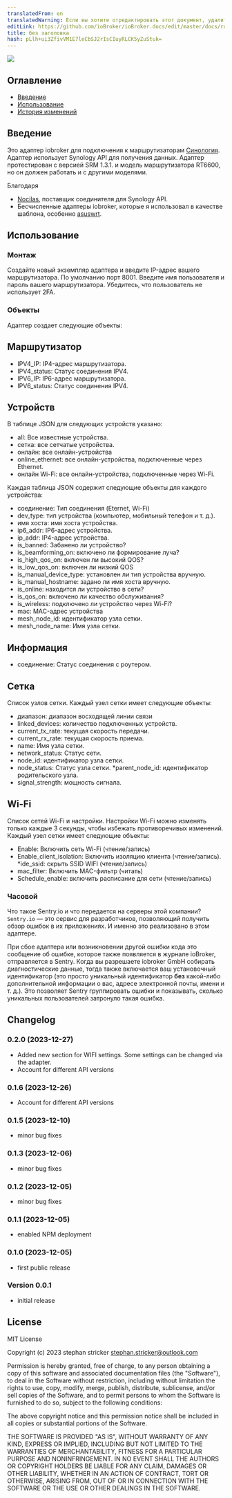 ```yaml
---
translatedFrom: en
translatedWarning: Если вы хотите отредактировать этот документ, удалите поле «translationFrom», в противном случае этот документ будет снова автоматически переведен
editLink: https://github.com/ioBroker/ioBroker.docs/edit/master/docs/ru/adapterref/iobroker.srm/README.md
title: без заголовка
hash: pLlh+ui3ZfivVM1E7leCbSJ2rIsCIuyRLCK5yZuStuk=
---
```

![](../../../en/adapterref/iobroker.srm/admin/synology.png)

## Оглавление
- [Введение](#Введение)
- [Использование](#Использование)
- [История изменений](#История-изменений)

<a name="Introduction"></a>

## Введение
Это адаптер iobroker для подключения к маршрутизаторам [Синология](https://www.synology.com/). Адаптер использует Synology API для получения данных. Адаптер протестирован с версией SRM 1.3.1. и модель маршрутизатора RT6600, но он должен работать и с другими моделями.

Благодаря

* [Nocilas](https://github.com/nioc), поставщик соединителя для Synology API.
* Бесчисленные адаптеры iobroker, которые я использовал в качестве шаблона, особенно [asuswrt](https://github.com/mcdhrts/ioBroker.asuswrt).

<a name="Requirements"></a>

## Использование
### Монтаж
Создайте новый экземпляр адаптера и введите IP-адрес вашего маршрутизатора. По умолчанию порт 8001. Введите имя пользователя и пароль вашего маршрутизатора. Убедитесь, что пользователь не использует 2FA.

### Объекты
Адаптер создает следующие объекты:

## Маршрутизатор
* IPV4_IP: IP4-адрес маршрутизатора.
* IPV4_status: Статус соединения IPV4.
* IPV6_IP: IP6-адрес маршрутизатора.
* IPV6_status: Статус соединения IPV4.

## Устройств
В таблице JSON для следующих устройств указано:

* all: Все известные устройства.
* сетка: все сетчатые устройства.
* онлайн: все онлайн-устройства
* online_ethernet: все онлайн-устройства, подключенные через Ethernet.
* онлайн Wi-Fi: все онлайн-устройства, подключенные через Wi-Fi.

Каждая таблица JSON содержит следующие объекты для каждого устройства:

* соединение: Тип соединения (Eternet, Wi-Fi)
* dev_type: тип устройства (компьютер, мобильный телефон и т. д.).
* имя хоста: имя хоста устройства.
* ip6_addr: IP6-адрес устройства.
* ip_addr: IP4-адрес устройства.
* is_banned: Забанено ли устройство?
* is_beamforming_on: включено ли формирование луча?
* is_high_qos_on: включен ли высокий QOS?
* is_low_qos_on: включен ли низкий QOS
* is_manual_device_type: установлен ли тип устройства вручную.
* is_manual_hostname: задано ли имя хоста вручную.
* is_online: находится ли устройство в сети?
* is_qos_on: включено ли качество обслуживания?
* is_wireless: подключено ли устройство через Wi-Fi?
* mac: MAC-адрес устройства
* mesh_node_id: идентификатор узла сетки.
* mesh_node_name: Имя узла сетки.

## Информация
* соединение: Статус соединения с роутером.

## Сетка
Список узлов сетки. Каждый узел сетки имеет следующие объекты:

* диапазон: диапазон восходящей линии связи
* linked_devices: количество подключенных устройств.
* current_tx_rate: текущая скорость передачи.
* current_rx_rate: текущая скорость приема.
* name: Имя узла сетки.
* network_status: Статус сети.
* node_id: идентификатор узла сетки.
* node_status: Статус узла сетки.
*parent_node_id: идентификатор родительского узла.
* signal_strength: мощность сигнала.

## Wi-Fi
Список сетей Wi-Fi и настройки. Настройки Wi-Fi можно изменять только каждые 3 секунды, чтобы избежать противоречивых изменений. Каждый узел сетки имеет следующие объекты:

* Enable: Включить сеть Wi-Fi (чтение/запись)
* Enable_client_isolation: Включить изоляцию клиента (чтение/запись).
*ide_ssid: скрыть SSID WIFI (чтение/запись)
* mac_filter: Включить MAC-фильтр (читать)
* Schedule_enable: включить расписание для сети (чтение/запись)

### Часовой
Что такое Sentry.io и что передается на серверы этой компании? `Sentry.io` — это сервис для разработчиков, позволяющий получить обзор ошибок в их приложениях. И именно это реализовано в этом адаптере.

При сбое адаптера или возникновении другой ошибки кода это сообщение об ошибке, которое также появляется в журнале ioBroker, отправляется в Sentry. Когда вы разрешаете iobroker GmbH собирать диагностические данные, тогда также включается ваш установочный идентификатор (это просто уникальный идентификатор **без** какой-либо дополнительной информации о вас, адресе электронной почты, имени и т. д.). Это позволяет Sentry группировать ошибки и показывать, сколько уникальных пользователей затронуло такая ошибка.

<a name="Revision-History"></a>

## Changelog
### 0.2.0 (2023-12-27)
- Added new section for WIFI settings. Some settings can be changed via the adapter.
- Account for different API versions

### 0.1.6 (2023-12-26)
- Account for different API versions

### 0.1.5 (2023-12-10)
- minor bug fixes

### 0.1.3 (2023-12-06)
- minor bug fixes

### 0.1.2 (2023-12-05)
- minor bug fixes

### 0.1.1 (2023-12-05)

- enabled NPM deployment

### 0.1.0 (2023-12-05)

- first public release

### Version 0.0.1

- initial release

## License
MIT License

Copyright (c) 2023 stephan stricker <stephan.stricker@outlook.com>

Permission is hereby granted, free of charge, to any person obtaining a copy
of this software and associated documentation files (the "Software"), to deal
in the Software without restriction, including without limitation the rights
to use, copy, modify, merge, publish, distribute, sublicense, and/or sell
copies of the Software, and to permit persons to whom the Software is
furnished to do so, subject to the following conditions:

The above copyright notice and this permission notice shall be included in all
copies or substantial portions of the Software.

THE SOFTWARE IS PROVIDED "AS IS", WITHOUT WARRANTY OF ANY KIND, EXPRESS OR
IMPLIED, INCLUDING BUT NOT LIMITED TO THE WARRANTIES OF MERCHANTABILITY,
FITNESS FOR A PARTICULAR PURPOSE AND NONINFRINGEMENT. IN NO EVENT SHALL THE
AUTHORS OR COPYRIGHT HOLDERS BE LIABLE FOR ANY CLAIM, DAMAGES OR OTHER
LIABILITY, WHETHER IN AN ACTION OF CONTRACT, TORT OR OTHERWISE, ARISING FROM,
OUT OF OR IN CONNECTION WITH THE SOFTWARE OR THE USE OR OTHER DEALINGS IN THE
SOFTWARE.